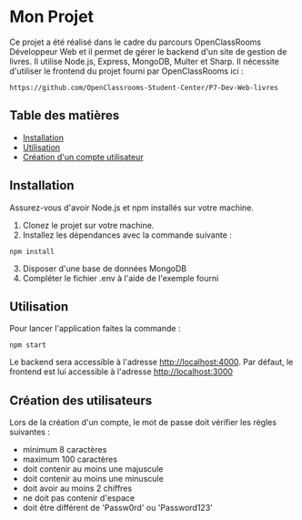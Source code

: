# Mon Projet

Ce projet a été réalisé dans le cadre du parcours OpenClassRooms Développeur Web et il permet de gérer le backend d'un site de gestion de livres. Il utilise Node.js, Express, MongoDB, Multer et Sharp.
Il nécessite d'utiliser le frontend du projet fourni par OpenClassRooms ici :
```
https://github.com/OpenClassrooms-Student-Center/P7-Dev-Web-livres
```

## Table des matières

- [Installation](#installation)
- [Utilisation](#utilisation)
- [Création d'un compte utilisateur](#création-des-utilisateurs)

## Installation

Assurez-vous d'avoir Node.js et npm installés sur votre machine.

1. Clonez le projet sur votre machine.
2. Installez les dépendances avec la commande suivante :

```
npm install
```

3. Disposer d'une base de données MongoDB
4. Compléter le fichier .env à l'aide de l'exemple fourni

## Utilisation

Pour lancer l'application faites la commande :

```
npm start
```

Le backend sera accessible à l'adresse [http://localhost:4000](http://localhost:4000).
Par défaut, le frontend est lui accessible à l'adresse [http://localhost:3000](http://localhost:3000)


## Création des utilisateurs

Lors de la création d'un compte, le mot de passe doit vérifier les règles suivantes :
 - minimum 8 caractères
 - maximum 100 caractères
 - doit contenir au moins une majuscule
 - doit contenir au moins une minuscule
 - doit avoir au moins 2 chiffres
 - ne doit pas contenir d'espace
 - doit être différent de 'Passw0rd' ou 'Password123'
